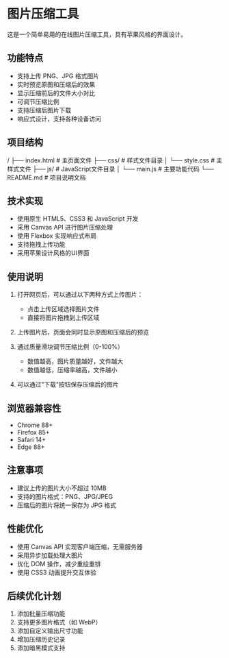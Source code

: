 # 图片压缩工具

这是一个简单易用的在线图片压缩工具，具有苹果风格的界面设计。

## 功能特点

- 支持上传 PNG、JPG 格式图片
- 实时预览原图和压缩后的效果
- 显示压缩前后的文件大小对比
- 可调节压缩比例
- 支持压缩后图片下载
- 响应式设计，支持各种设备访问

## 项目结构

/
├── index.html      # 主页面文件
├── css/           # 样式文件目录
│   └── style.css  # 主样式文件
├── js/            # JavaScript文件目录
│   └── main.js    # 主要功能代码
└── README.md      # 项目说明文档

## 技术实现

- 使用原生 HTML5、CSS3 和 JavaScript 开发
- 采用 Canvas API 进行图片压缩处理
- 使用 Flexbox 实现响应式布局
- 支持拖拽上传功能
- 采用苹果设计风格的UI界面

## 使用说明

1. 打开网页后，可以通过以下两种方式上传图片：
   - 点击上传区域选择图片文件
   - 直接将图片拖拽到上传区域

2. 上传图片后，页面会同时显示原图和压缩后的预览

3. 通过质量滑块调节压缩比例（0-100%）
   - 数值越高，图片质量越好，文件越大
   - 数值越低，压缩率越高，文件越小

4. 可以通过"下载"按钮保存压缩后的图片

## 浏览器兼容性

- Chrome 88+
- Firefox 85+
- Safari 14+
- Edge 88+

## 注意事项

- 建议上传的图片大小不超过 10MB
- 支持的图片格式：PNG、JPG/JPEG
- 压缩后的图片将统一保存为 JPG 格式

## 性能优化

- 使用 Canvas API 实现客户端压缩，无需服务器
- 采用异步加载处理大图片
- 优化 DOM 操作，减少重绘重排
- 使用 CSS3 动画提升交互体验

## 后续优化计划

1. 添加批量压缩功能
2. 支持更多图片格式（如 WebP）
3. 添加自定义输出尺寸功能
4. 增加压缩历史记录
5. 添加暗黑模式支持